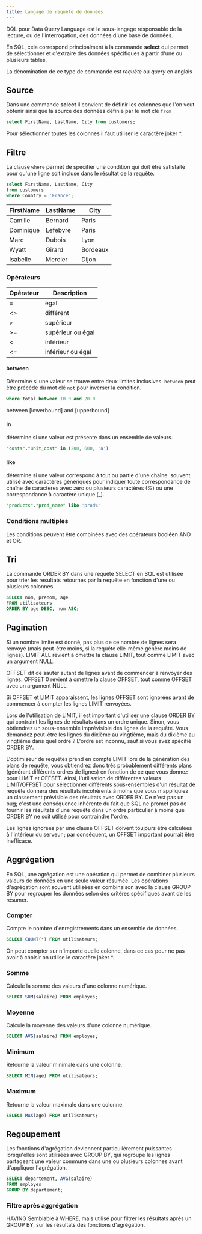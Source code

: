 ```yaml
---
title: Langage de requête de données
---
```


DQL pour Data Query Language est le sous-langage responsable de la lecture, ou de l'interrogation, des données d'une base de données.

En SQL, cela correspond principalment à la commande **select** qui permet de sélectionner et d'extraire des données spécifiques à partir d'une ou plusieurs tables. 

La dénomination de ce type de commande est _requête_ ou _query_ en anglais

## Source

Dans une commande **select** il convient de définir les colonnes que l'on veut obtenir ainsi que la source des données définie par le mot clé `from`

```sql
select FirstName, LastName, City from customers;
```

Pour sélectionner toutes les colonnes il faut utiliser le caractère joker *.

## Filtre

La clause `where` permet de spécifier une condition qui doit être satisfaite pour qu'une ligne soit incluse dans le résultat de la requête.

```sql
select FirstName, LastName, City
from customers
where Country = 'France';
```

FirstName|LastName|City
---------|---------|---
Camille  |Bernard  |Paris
Dominique|Lefebvre |Paris
Marc     |Dubois   |Lyon
Wyatt    |Girard   |Bordeaux
Isabelle |Mercier  |Dijon

### Opérateurs

Opérateur|Description
---|---
=|égal
<>|différent
>|supérieur
>=|supérieur ou égal
<|inférieur
<=|inférieur ou égal

#### between

Détermine si une valeur se trouve entre deux limites inclusives. `between` peut être précédé du mot clé `not` pour inverser la condition.

```sql
where total between 10.0 and 20.0
```

between [lowerbound] and [upperbound]

#### in

détermine si une valeur est présente dans un ensemble de valeurs.

```sql
"costs"."unit_cost" in (200, 600, 'a')
```

#### like

détermine si une valeur correspond à tout ou partie d'une chaîne. souvent utilisé avec caractères génériques pour indiquer toute correspondance de chaîne de caractères avec zéro ou plusieurs caractères (%) ou une correspondance à caractère unique (_).

```sql
"products"."prod_name" like 'prod%'
```
### Conditions multiples

Les conditions peuvent être combinées avec des opérateurs booléen AND et OR.

## Tri

La commande ORDER BY dans une requête SELECT en SQL est utilisée pour trier les résultats retournés par la requête en fonction d'une ou plusieurs colonnes.

```sql
SELECT nom, prenom, age
FROM utilisateurs
ORDER BY age DESC, nom ASC;
```

## Pagination

Si un nombre limite est donné, pas plus de ce nombre de lignes sera renvoyé (mais peut-être moins, si la requête elle-même génère moins de lignes). LIMIT ALL revient à omettre la clause LIMIT, tout comme LIMIT avec un argument NULL.

OFFSET dit de sauter autant de lignes avant de commencer à renvoyer des lignes. OFFSET 0 revient à omettre la clause OFFSET, tout comme OFFSET avec un argument NULL.

Si OFFSET et LIMIT apparaissent, les lignes OFFSET sont ignorées avant de commencer à compter les lignes LIMIT renvoyées.

Lors de l'utilisation de LIMIT, il est important d'utiliser une clause ORDER BY qui contraint les lignes de résultats dans un ordre unique. Sinon, vous obtiendrez un sous-ensemble imprévisible des lignes de la requête. Vous demandez peut-être les lignes du dixième au vingtième, mais du dixième au vingtième dans quel ordre ? L'ordre est inconnu, sauf si vous avez spécifié ORDER BY.

L'optimiseur de requêtes prend en compte LIMIT lors de la génération des plans de requête, vous obtiendrez donc très probablement différents plans (générant différents ordres de lignes) en fonction de ce que vous donnez pour LIMIT et OFFSET. Ainsi, l'utilisation de différentes valeurs LIMIT/OFFSET pour sélectionner différents sous-ensembles d'un résultat de requête donnera des résultats incohérents à moins que vous n'appliquiez un classement prévisible des résultats avec ORDER BY. Ce n'est pas un bug; c'est une conséquence inhérente du fait que SQL ne promet pas de fournir les résultats d'une requête dans un ordre particulier à moins que ORDER BY ne soit utilisé pour contraindre l'ordre.

Les lignes ignorées par une clause OFFSET doivent toujours être calculées à l'intérieur du serveur ; par conséquent, un OFFSET important pourrait être inefficace.

## Aggrégation

En SQL, une agrégation est une opération qui permet de combiner plusieurs valeurs de données en une seule valeur résumée. Les opérations d'agrégation sont souvent utilisées en combinaison avec la clause GROUP BY pour regrouper les données selon des critères spécifiques avant de les résumer.

### Compter

Compte le nombre d'enregistrements dans un ensemble de données.

```sql
SELECT COUNT(*) FROM utilisateurs;
```

On peut compter sur n'importe quelle colonne, dans ce cas pour ne pas avoir à choisir on utilise le caractère joker *.


### Somme

Calcule la somme des valeurs d'une colonne numérique.

```sql
SELECT SUM(salaire) FROM employes;
```

### Moyenne 

Calcule la moyenne des valeurs d'une colonne numérique.

```sql
SELECT AVG(salaire) FROM employes;
```

### Minimum

Retourne la valeur minimale dans une colonne.

```sql
SELECT MIN(age) FROM utilisateurs;
```
### Maximum

Retourne la valeur maximale dans une colonne.

```sql
SELECT MAX(age) FROM utilisateurs;
```

## Regoupement

Les fonctions d'agrégation deviennent particulièrement puissantes lorsqu'elles sont utilisées avec GROUP BY, qui regroupe les lignes partageant une valeur commune dans une ou plusieurs colonnes avant d'appliquer l'agrégation.

```sql
SELECT departement, AVG(salaire)
FROM employes
GROUP BY departement;
```
### Filtre après aggrégation

HAVING  Semblable à WHERE, mais utilisé pour filtrer les résultats après un GROUP BY, sur les résultats des fonctions d'agrégation.

